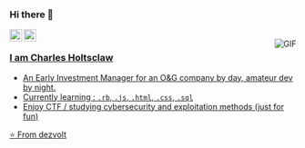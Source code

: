 ### Hi there 👋

<a href="https://www.linkedin.com/charles-holtsclaw">
  <img align="left" alt="Charles' Linkdein" width="22px" src="https://cdn.jsdelivr.net/npm/simple-icons@v3/icons/linkedin.svg" />
</a>
<a href="https://github.com/dezvolt">
  <img align="left" alt="Charles' Github" width="22px" src="https://cdn.jsdelivr.net/npm/simple-icons@v3/icons/github.svg" />
<br />
<img align="right" alt="GIF" src="https://media.giphy.com/media/13HgwGsXF0aiGY/giphy.gif" />

### I am Charles Holtsclaw
- An Early Investment Manager for an O&G company by day, amateur dev by night. 
- Currently learning : `.rb`, `.js`, `.html`, `.css`, `.sql`
- Enjoy CTF / studying cybersecurity and exploitation methods (just for fun)

⭐️ From [dezvolt](https://github.com/dezvolt)
